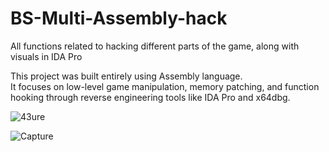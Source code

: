 # BS-Multi-Assembly-hack
All functions related to hacking different parts of the game, along with visuals in IDA Pro

This project was built entirely using Assembly language.  
It focuses on low-level game manipulation, memory patching, and function hooking through reverse engineering tools like IDA Pro and x64dbg.


![43ure](https://github.com/user-attachments/assets/c87652c9-5ce5-4b68-b87d-fe698b0762e2)



![Capture](https://github.com/user-attachments/assets/a359c56a-d96d-40b8-bb84-6fc17d12c8cf)


